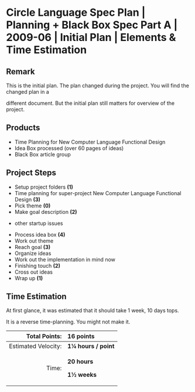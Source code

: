 ﻿Circle Language Spec Plan | Planning + Black Box Spec Part A | 2009-06 | Initial Plan | Elements & Time Estimation
================================================================================================================


Remark
------

This is the initial plan. The plan changed during the project. You will find the changed plan in a 

different document. But the initial plan still matters for overview of the project.


Products
---------

- Time Planning for New Computer Language Functional Design
- Idea Box processed (over 60 pages of ideas)
- Black Box article group


Project Steps
-------------

- Setup project folders  __(1)__
- Time planning for super-project New Computer Language Functional Design  __(3)__
- Pick theme  __(0)__
- Make goal description  __(2)__
+ other startup issues
- Process idea box  __(4)__
- Work out theme
- Reach goal  __(3)__
- Organize ideas
- Work out the implementation in mind now
- Finishing touch  __(2)__
- Cross out ideas
- Wrap up  __(1)__


Time Estimation
---------------

At first glance, it was estimated that it should take 1 week, 10 days tops.

It is a reverse time-planning. You might not make it.

|Total Points: |__16 points__|
| -: | :- |
|Estimated Velocity: |__1¼ hours / point__|
|Time: |<p>__20 hours__</p><p>__1½ weeks__</p>|

